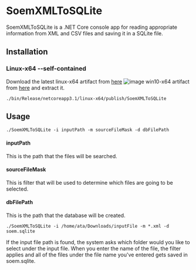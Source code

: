 # SoemXMLToSQLite

SoemXMLToSQLite is a .NET Core console app for reading appropriate information 
from XML and CSV files and saving it in a SQLite file.

## Installation

### Linux-x64 --self-contained
Download the latest 
linux-x64 artifact from [here](../-/jobs/artifacts/master/download?job=publish-linux) ![image]("https://img.icons8.com/color/2x/linux.png") 
win10-x64 artifact from [here](../-/jobs/artifacts/master/download?job=publish-windows) and extract it.
```
./bin/Release/netcoreapp3.1/linux-x64/publish/SoemXMLToSQLite
```
## Usage

```
./SoemXMLToSQLite -i inputPath -m sourceFileMask -d dbFilePath
```
#### inputPath 
This is the path that the files will be searched.
#### sourceFileMask 
This is filter that will be used to determine which files are going to be selected.
#### dbFilePath 
This is the path that the database will be created.


```
./SoemXMLToSQLite -i /home/ata/Downloads/inputFile -m *.xml -d soem.sqlite
```


If the input file path is found, the system asks which folder would you like to
select under the input file.
When you enter the name of the file, the filter applies and all of the files
under the file name you've entered gets saved in soem.sqlite.